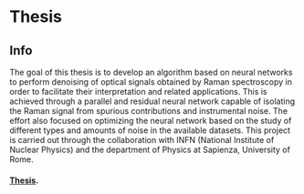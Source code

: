 # Thesis

## Info
The goal of this thesis is to develop an algorithm based on neural networks to perform denoising of optical signals obtained by Raman spectroscopy in order to facilitate their interpretation and related applications. This is achieved through a parallel and residual neural network capable of isolating the Raman signal from spurious contributions and instrumental noise. The effort also focused on optimizing the neural network based on the study of different types and amounts of noise in the available datasets. This project is carried out through the collaboration with INFN (National Institute of Nuclear Physics) and the department of Physics at Sapienza, University of Rome.

#### [Thesis](https://github.com/LucPol98/university_projects/blob/main/Master%20Degree/Master's%20Thesis/Polenta_Luca_Master_s_Thesis.pdf).
